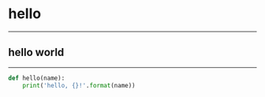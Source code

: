 # hello
---
## hello world

---
```python
def hello(name):
    print('hello, {}!'.format(name))
```
